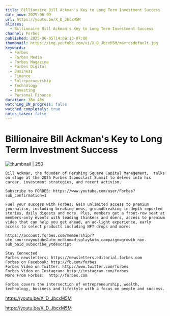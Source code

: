 ```yaml
---
title: Billionaire Bill Ackman's Key to Long Term Investment Success
date_now: 2025-06-09
url: https://youtu.be/X_D_JbcxM5M
aliases:
  - Billionaire Bill Ackman's Key to Long Term Investment Success
channel: Forbes
published: 2025-06-05T14:09:13-07:00
thumbnail: https://img.youtube.com/vi/X_D_JbcxM5M/maxresdefault.jpg
keywords:
  - Forbes
  - Forbes Media
  - Forbes Magazine
  - Forbes Digital
  - Business
  - Finance
  - Entrepreneurship
  - Technology
  - Investing
  - Personal Finance
duration: 38m 46s
watching_IN_progress: false
watched_completely: true
notes_taken: false
---
```



# Billionaire Bill Ackman's Key to Long Term Investment Success



![thumbnail | 250](https://img.youtube.com/vi/X_D_JbcxM5M/maxresdefault.jpg)



```
Bill Ackman, the founder of Pershing Square Capital Management,  talks on stage at the 2025 Forbes Iconoclast Summit to delves into his career, investment strategies, and recent activism. 

Subscribe to FORBES: https://www.youtube.com/user/Forbes?sub_confirmation=1

Fuel your success with Forbes. Gain unlimited access to premium journalism, including breaking news, groundbreaking in-depth reported stories, daily digests and more. Plus, members get a front-row seat at members-only events with leading thinkers and doers, access to premium video that can help you get ahead, an ad-light experience, early access to select products including NFT drops and more:

https://account.forbes.com/membership/?utm_source=youtube&utm_medium=display&utm_campaign=growth_non-sub_paid_subscribe_ytdescript

Stay Connected
Forbes newsletters: https://newsletters.editorial.forbes.com
Forbes on Facebook: http://fb.com/forbes
Forbes Video on Twitter: http://www.twitter.com/forbes
Forbes Video on Instagram: http://instagram.com/forbes
More From Forbes:  http://forbes.com

Forbes covers the intersection of entrepreneurship, wealth, technology, business and lifestyle with a focus on people and success.
```




https://youtu.be/X_D_JbcxM5M



https://youtu.be/X_D_JbcxM5M


